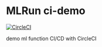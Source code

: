 # MLRun ci-demo

[![CircleCI](https://circleci.com/gh/mlrun/ci-demo/tree/master.svg?style=svg)](https://circleci.com/gh/mlrun/ci-demo/tree/master)

demo ml function CI/CD with CircleCI

